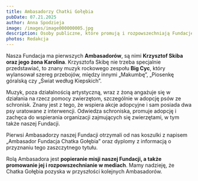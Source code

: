 ```yaml
---
title: Ambasadorzy Chatki Gołębia
pubDate: 07.21.2025
author: Anna Spodzieja
image: /images/image000000005.jpg
description: Osoby publiczne, które promują i rozpowszechniają Fundację w mediach
photos: Redakcja
---
```

Nasza Fundacja ma pierwszych **Ambasadorów**, są nimi **Krzysztof Skiba oraz jego żona Karolina**. Krzysztofa Skibę nie trzeba specjalnie przedstawiać, to znany muzyk rockowego zespołu **Big Cyc**, który wylansował szereg przebojów, między innymi „Makumbę”, „Piosenkę góralską czy „Świat według Kiepskich”.  

Muzyk, poza działalnością artystyczną, wraz z żoną angażuje się w działania na rzecz pomocy zwierzętom, szczególnie w adopcję psów ze schronisk. Znany jest z tego, że wspiera akcje adopcyjne i sam posiada dwa psy uratowane z interwencji. Odwiedza schroniska, promuje adopcję i zachęca do wspierania organizacji zajmujących się zwierzętami, w tym także naszej Fundacji.

Pierwsi Ambasadorzy naszej Fundacji otrzymali od nas koszulki z napisem „Ambasador Fundacja Chatka Gołębia” oraz dyplomy z informacją o przyznaniu tego zaszczytnego tytułu.

Rolą Ambasadora jest **popieranie misji naszej Fundacji, a także promowanie jej i rozpowszechnianie w mediach**. Mamy nadzieję, że Chatka Gołębia pozyska w przyszłości kolejnych Ambasadorów.
